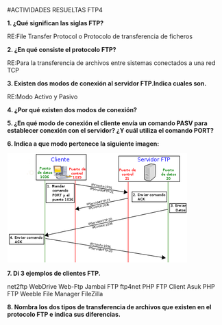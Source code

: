 #ACTIVIDADES RESUELTAS FTP4

**1. ¿Qué significan las siglas **FTP**?**

 RE:File Transfer Protocol o Protocolo de transferencia de ficheros

**2. ¿En qué consiste el protocolo FTP?**

RE:Para la transferencia de archivos entre sistemas conectados a una red TCP

**3. Existen dos modos de conexión al servidor FTP.Indica cuales son.**

RE:Modo Activo y Pasivo

**4. ¿Por qué existen dos modos de conexión?**

**5. ¿En qué modo de conexión el cliente envía un comando **PASV** para establecer conexión con el servidor? ¿Y cuál
utiliza el comando **PORT**?**

**6. Indica a que modo pertenece la siguiente imagen:**

![ImagenActivo](420px-Activo.svg.png)

**7. Di 3 ejemplos de clientes FTP.**

net2ftp
WebDrive
Web-Ftp
Jambai FTP
ftp4net
PHP FTP Client
Asuk PHP FTP
Weeble File Manager
FileZilla

**8. Nombra los dos tipos de transferencia de archivos que existen en el protocolo FTP e indica sus diferencias.**

